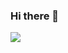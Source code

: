 ### Hi there 👋
![](https://github-readme-stats.vercel.app/api?username=sapirmadmon&show_icons=true&theme=radical&line_height=33)
<!-- ![](https://github-readme-stats.vercel.app/api/top-langs/?username=sapirmadmon&hide=css,C%23%0A,html&theme=radical) -->

